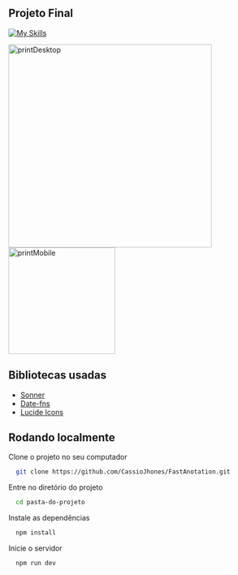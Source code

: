 ## Projeto Final
[![My Skills](https://skillicons.dev/icons?i=react,vite,tailwind,nodejs,vscode)](https://skillicons.dev)


<div style="display: block;">
  <img src="https://github.com/CassioJhones/FastAnotation/assets/56178855/5b2d37eb-0001-437a-9c67-2fe528a38b7a" alt="printDesktop"  width="400px"/>
  <img src="https://github.com/CassioJhones/FastAnotation/assets/56178855/dafb9190-d800-4fb8-8f5f-9a505df310a9" alt="printMobile"  width="210px"/>
</div>

## Bibliotecas usadas

<div style="display:flex-direction: column;">
  
 - <a href="https://sonner.emilkowal.ski/"> Sonner </a>
 - <a href="https://date-fns.org/"> Date-fns </a>
 - <a href="https://lucide.dev/"> Lucide Icons </a>
</div>



## Rodando localmente

Clone o projeto no seu computador
```bash
  git clone https://github.com/CassioJhones/FastAnotation.git
```

Entre no diretório do projeto
```bash
  cd pasta-do-projeto
```

Instale as dependências
```bash
  npm install
```

Inicie o servidor
```bash
  npm run dev
```
